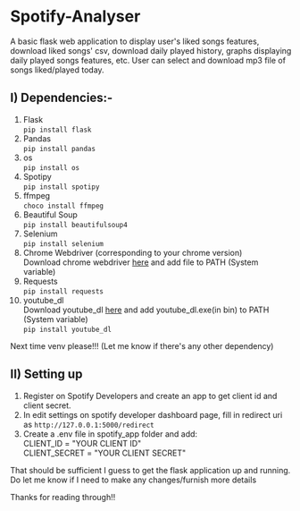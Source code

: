 # Spotify-Analyser
A basic flask web application to display user's liked songs features, download liked songs' csv, download daily played history, graphs displaying daily played songs features, etc. User can select and download mp3 file of songs liked/played today.

## I) Dependencies:-
1. Flask<br>
`pip install flask`
2. Pandas<br>
`pip install pandas`
3. os<br>
`pip install os`
4. Spotipy<br>
`pip install spotipy`
5. ffmpeg<br>
`choco install ffmpeg`
6. Beautiful Soup<br>
`pip install beautifulsoup4`
7. Selenium<br>
`pip install selenium`
8. Chrome Webdriver (corresponding to your chrome version)<br>
Download chrome webdriver [here](https://chromedriver.chromium.org/downloads) and add file to PATH (System variable)
9. Requests<br>
`pip install requests`
10. youtube_dl<br>
Download youtube_dl [here](https://github.com/ytdl-org/youtube-dl) and add youtube_dl.exe(in bin) to PATH (System variable)<br>
`pip install youtube_dl`

Next time venv please!!! (Let me know if there's any other dependency)

## II) Setting up
1. Register on Spotify Developers and create an app to get client id and client secret. 
2. In edit settings on spotify developer dashboard page, fill in redirect uri as `http://127.0.0.1:5000/redirect`
3. Create a .env file in spotify_app folder and add:<br>
CLIENT_ID = "YOUR CLIENT ID"<br>
CLIENT_SECRET = "YOUR CLIENT SECRET"<br>


That should be sufficient I guess to get the flask application up and running. Do let me know if I need to make any changes/furnish more details<br>

Thanks for reading through!!
